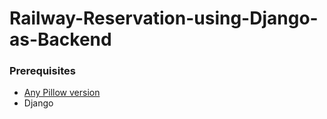 # Railway-Reservation-using-Django-as-Backend

### Prerequisites
* [Any Pillow version](https://pillow.readthedocs.io/en/latest/installation.html#basic-installation)
* Django 
